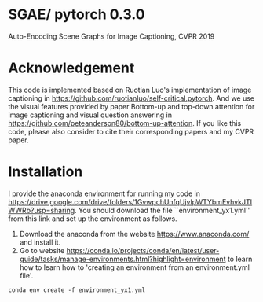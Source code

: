 # SGAE/ pytorch 0.3.0
Auto-Encoding Scene Graphs for Image Captioning, CVPR 2019

# Acknowledgement
This code is implemented based on Ruotian Luo's implementation of image captioning in https://github.com/ruotianluo/self-critical.pytorch.
And we use the visual features provided by paper Bottom-up and top-down attention for image captioning and visual question answering in https://github.com/peteanderson80/bottom-up-attention.
If you like this code, please also consider to cite their corresponding papers and my CVPR paper.

# Installation
I provide the anaconda environment for running my code in https://drive.google.com/drive/folders/1GvwpchUnfqUjvlpWTYbmEvhvkJTIWWRb?usp=sharing. You should download the file ``environment_yx1.yml'' from this link and set up the environment as follows.
1. Download the anaconda from the website https://www.anaconda.com/ and install it.
2. Go to website https://conda.io/projects/conda/en/latest/user-guide/tasks/manage-environments.html?highlight=environment to learn how to learn how to 'creating an environment from an environment.yml file'.
```
conda env create -f environment_yx1.yml
```


